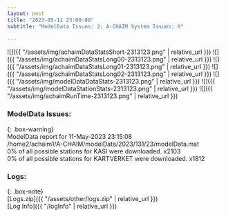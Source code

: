 ```yaml
---
layout: post
title: "2023-05-11 23:00:00"
subtitle: "ModelData Issues: 2; A-CHAIM System Issues: 0"

---
```


![]({{ "/assets/img/achaimDataStatsShort-2313123.png" | relative_url }})
![]({{ "/assets/img/achaimDataStatsLong00-2313123.png" | relative_url }})
![]({{ "/assets/img/achaimDataStatsLong01-2313123.png" | relative_url }})
![]({{ "/assets/img/achaimDataStatsLong02-2313123.png" | relative_url }})
![]({{ "/assets/img/modelDataDataStats-2313123.png" | relative_url }})
![]({{ "/assets/img/modelDataStationStats-2313123.png" | relative_url }})
![]({{ "/assets/img/achaimRunTime-2313123.png" | relative_url }})


### ModelData Issues:  
  
{: .box-warning}  
 ModelData report for 11-May-2023 23:15:08   
 /home2/achaim1/A-CHAIM/modelData/2023/131/23/modelData.mat   
 0% of all possible stations for KASI were downloaded. x2103   
 0% of all possible stations for KARTVERKET were downloaded. x1812   
  


### Logs:  
  
{: .box-note}  
[Logs.zip]({{ "/assets/other/logs.zip" | relative_url }})  
[Log Info]({{ "/logInfo" | relative_url }})  
